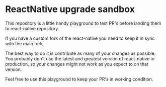 # ReactNative upgrade sandbox

This repository is a little handy playground to test PR's before landing them to react-native repository.

If you have a custom fork of the react-native you need to keep it in sync with the main fork.

The best way to do it is contribute as many of your changes as possible.
You probably don't use the latest and greatest version of react-native in production, so your changes might not work as you expect to on that version.

Feel free to use this playground to keep your PR's in working condition.
